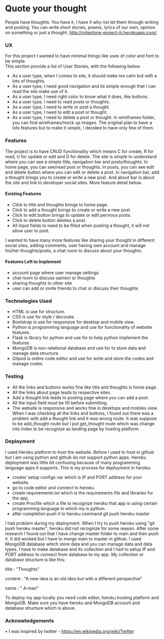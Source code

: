 # Quote your thought
People have thoughts. You have it, I have it why not let them through writing and posting. You can write short stories, poems, lyrics of our own, opinion on something or just a thought. 
http://milestone-project-iii.herokuapp.com/

### UX
For this project I wanted to have minimal things like uses of color and font to be simple.  
This section provide a list of User Stories, with the following below:
* As a user type, when I comes to site, it should make me calm but with a lots of thoughts.
* As a user type, I need good navigation and its simple enough that I can read the site make use of it.
* As a user type, I need right color to know what it does, like buttons.
* As a user type, I need to read posts or thoughts.
* As a user type, I need to write or post a thought.
* As a user type, I need to edit a post or thought.
* As a user type, I need to delete a post or thought.
In wireframes folder, you can find wireframes/mock up images. The original plan to have a lots features  but to make it simple, I decided to have only few of them. 

### Features
The project is to have CRUD functionality which means C for create, R for read, U for update or edit and D for delete. The site is simple to understand where you can see a simple title, navigation bar and posts/thoughts. In home page,  you can see/read post or thoughts. In posts, you can see edit and delete button where you can edit or delete a post. In navigation bar, add a thought brings you to create or write a new post. And about bar is about the site and link to developer social sites. More feature detail below.

#### Existing Features
* Click to title and thoughts brings to home page.
* Click to add a thought brings to create or write a new post. 
* Click to edit button brings to update or edit pervious posts.
* Click to delete button deletes a post.
* All Input fields to need to be filled when posting a thought, it will not allow user to post.

I wanted to have many more features like sharing your thought in different social sites, adding comments, user having own account and manage his/her thoughts/posts, a chat room to discuss about your thoughts.

#### Features Left to Implement
* account page where user manage settings
* chat room to discuss  opinion or thoughts
* sharing thoughts to other site
* user can add or invite friends to chat or discuss  their thoughts

### Technologies Used
* HTML  is use for structure.
* CSS  is use for style / decorate.
* Bootstrap is use for responsive for desktop and mobile view. 
* Python is programming language and use for functionality of website features.
* Flask is library for python and use for to help python implement the features.
* MongoDB is non-relational database and use for to store data and manage data structure.
* Gitpod is online code editor and use for write and store the codes and manage codes.

### Testing
* All the links and buttons works fine like title and thoughts is home page.
* All the links about page leads to respective sites.
* Add a thought link leads to posting page where you can add a post.
* All the input field must be fill before submitting.
* The website is responsive and works fine in desktops and mobiles view.
When I was checking all the links and buttons, I found out there was a problem with add a thought link and it was wrong route. It was suppose to be add_thought route but I put get_thought route which was change into index to be recognize as landing page by hosting platform. 

### Deployment
I used Heroku platform to host the website. Before I used to host in github but I am using python and github do not support python apps. Heroku deployment was little bit confusing because of many programming language apps it supports. This is my process for deployment in heroku:
* create/ setup configs var which is IP and PORT address for your website.
* go to code editor and connect to heroku.
* create requirements.txt which is the requirements file and libraries for the app.
* create Procfile which a file to recognize heroku that app is using certain programming language in which my is python.
* after completion  push it to heroku command git push heroku master

I had problem during my deployment. When I try to push heroku using "git push heroku master", heroku did not recognize for some reason. After some research I found out that I have change master folder to main and then push it. It did worked but I have to merge main to master in github.
I used MongoDB database which store data and you can manage data and data types. I have to make database and its collection and I had to setup IP and PORT address to connect from database to my app. My collection or database structure is like this:

title : "Thoughts"

content : "A new idea is an old idea but with a different perspective"

name : " A-man"

To deploy my app locally you need code editor, heroku hosting platform  and MongoDB.  Make sure you have heroku and MongoDB account and database structure which is above. 

### Acknowledgements
•	I was inspired by twitter - https://en.wikipedia.org/wiki/Twitter

